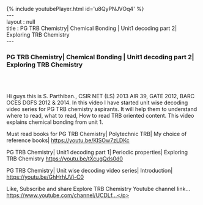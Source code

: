 {% include youtubePlayer.html id='u8QyPNJVOq4' %}<br>---<br>layout : null<br>title : PG TRB Chemistry| Chemical Bonding | Unit1 decoding part 2| Exploring TRB Chemistry<br>---<br><h3>PG TRB Chemistry| Chemical Bonding | Unit1 decoding part 2| Exploring TRB Chemistry</h3><br><br><p>Hi guys this is S. Parthiban., CSIR NET (LS) 2013 AIR 39, GATE 2012, BARC OCES DGFS 2012 & 2014. In this video I have started unit wise decoding video series for PG TRB chemistry aspirants. It will help them to understand where to read, what to read, How to read TRB oriented content. This video  explains chemical bonding from unit 1.

Must read books for PG TRB Chemistry| Polytechnic TRB| My choice of reference books|
https://youtu.be/KISOw7zLDKc

PG TRB Chemistry| Unit1 decoding part 1| Periodic properties| Exploring TRB Chemistry
https://youtu.be/tXcugQds0d0

PG TRB Chemistry| Unit wise decoding video series| Introduction|
https://youtu.be/GhHrhUVi-C0

Like, Subscribe and share Explore TRB Chemistry
Youtube channel link... https://www.youtube.com/channel/UCDLf...</p><br>